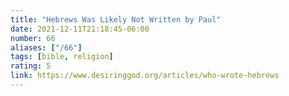```yaml
---
title: "Hebrews Was Likely Not Written by Paul"
date: 2021-12-11T21:18:45-06:00
number: 66
aliases: ["/66"]
tags: [bible, religion]
rating: 5
link: https://www.desiringgod.org/articles/who-wrote-hebrews
---
```


